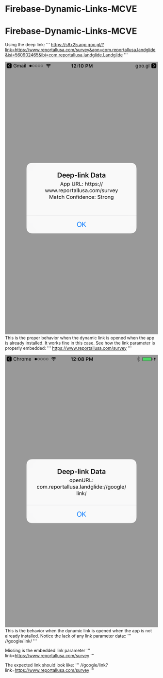 # Firebase-Dynamic-Links-MCVE
# Firebase-Dynamic-Links-MCVE
Using the deep link:
'''
https://s8x25.app.goo.gl/?link=https://www.reportallusa.com/survey&apn=com.reportallusa.landglide&isi=560902465&ibi=com.reportallusa.landglide.Landglide
'''

![Alt text](/screenshots/screenshot_dynamic_link_normal.png?raw=true "Expected Dynamic Link Behavior")
This is the proper behavior when the dynamic link is opened when the app is already installed. It works fine in this case. See how the link parameter is properly embedded:
'''
https://www.reportallusa.com/survey
'''

![Alt text](/screenshots/screenshot_dynamic_link_first_open.png?raw=true "Dynamic Link First Open")
This is the behavior when the dynamic link is opened when the app is not already installed. Notice the lack of any link parameter data::
'''
//google/link/
'''

Missing is the embedded link parameter 
'''
link=https://www.reportallusa.com/survey
'''

The expected link should look like: 
'''
//google/link?link=https://www.reportallusa.com/survey
'''
